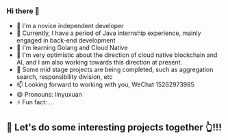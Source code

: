 ### Hi there 👋

<!--
**NegativeFunction/NegativeFunction** is a ✨ _special_ ✨ repository because its `README.md` (this file) appears on your GitHub profile.

Here are some ideas to get you started:

- 🔭 I’m currently working on ...
- 🌱 I’m currently learning ...
- 👯 I’m looking to collaborate on ...
- 🤔 I’m looking for help with ...
- 💬 Ask me about ...
- 📫 How to reach me: ...
- 😄 Pronouns: ...
- ⚡ Fun fact: ...
-->

- 🔭 I'm a novice independent developer
- 🌱 Currently, I have a period of Java internship experience, mainly engaged in back-end development
- 👯 I'm learning Golang and Cloud Native
- 🤔 I'm very optimistic about the direction of cloud native blockchain and AI, and I am also working towards this direction at present.
- 💬 Some mid stage projects are being completed, such as aggregation search, responsibility division, etc
- 📫 Looking forward to working with you, WeChat 15262973985
- 😄 Pronouns: linyuxuan
- ⚡ Fun fact: ...


🤝 Let's do some interesting projects together 👆!!!
---
